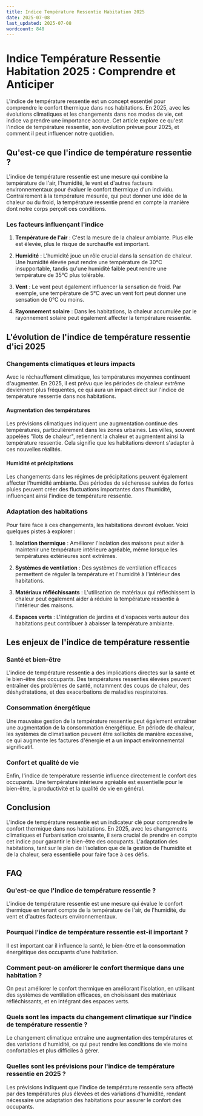 ```yaml
---
title: Indice Température Ressentie Habitation 2025
date: 2025-07-08
last_updated: 2025-07-08
wordcount: 848
---
```


# Indice Température Ressentie Habitation 2025 : Comprendre et Anticiper

L'indice de température ressentie est un concept essentiel pour comprendre le confort thermique dans nos habitations. En 2025, avec les évolutions climatiques et les changements dans nos modes de vie, cet indice va prendre une importance accrue. Cet article explore ce qu'est l'indice de température ressentie, son évolution prévue pour 2025, et comment il peut influencer notre quotidien.

## Qu'est-ce que l'indice de température ressentie ?

L'indice de température ressentie est une mesure qui combine la température de l'air, l'humidité, le vent et d'autres facteurs environnementaux pour évaluer le confort thermique d'un individu. Contrairement à la température mesurée, qui peut donner une idée de la chaleur ou du froid, la température ressentie prend en compte la manière dont notre corps perçoit ces conditions.

### Les facteurs influençant l'indice

1. **Température de l'air** : C'est la mesure de la chaleur ambiante. Plus elle est élevée, plus le risque de surchauffe est important.
   
2. **Humidité** : L'humidité joue un rôle crucial dans la sensation de chaleur. Une humidité élevée peut rendre une température de 30°C insupportable, tandis qu'une humidité faible peut rendre une température de 35°C plus tolérable.

3. **Vent** : Le vent peut également influencer la sensation de froid. Par exemple, une température de 5°C avec un vent fort peut donner une sensation de 0°C ou moins.

4. **Rayonnement solaire** : Dans les habitations, la chaleur accumulée par le rayonnement solaire peut également affecter la température ressentie.

## L'évolution de l'indice de température ressentie d'ici 2025

### Changements climatiques et leurs impacts

Avec le réchauffement climatique, les températures moyennes continuent d'augmenter. En 2025, il est prévu que les périodes de chaleur extrême deviennent plus fréquentes, ce qui aura un impact direct sur l'indice de température ressentie dans nos habitations.

#### Augmentation des températures

Les prévisions climatiques indiquent une augmentation continue des températures, particulièrement dans les zones urbaines. Les villes, souvent appelées "îlots de chaleur", retiennent la chaleur et augmentent ainsi la température ressentie. Cela signifie que les habitations devront s'adapter à ces nouvelles réalités.

#### Humidité et précipitations

Les changements dans les régimes de précipitations peuvent également affecter l'humidité ambiante. Des périodes de sécheresse suivies de fortes pluies peuvent créer des fluctuations importantes dans l'humidité, influençant ainsi l'indice de température ressentie.

### Adaptation des habitations

Pour faire face à ces changements, les habitations devront évoluer. Voici quelques pistes à explorer :

1. **Isolation thermique** : Améliorer l'isolation des maisons peut aider à maintenir une température intérieure agréable, même lorsque les températures extérieures sont extrêmes.

2. **Systèmes de ventilation** : Des systèmes de ventilation efficaces permettent de réguler la température et l'humidité à l'intérieur des habitations.

3. **Matériaux réfléchissants** : L'utilisation de matériaux qui réfléchissent la chaleur peut également aider à réduire la température ressentie à l'intérieur des maisons.

4. **Espaces verts** : L'intégration de jardins et d'espaces verts autour des habitations peut contribuer à abaisser la température ambiante.

## Les enjeux de l'indice de température ressentie

### Santé et bien-être

L'indice de température ressentie a des implications directes sur la santé et le bien-être des occupants. Des températures ressenties élevées peuvent entraîner des problèmes de santé, notamment des coups de chaleur, des déshydratations, et des exacerbations de maladies respiratoires.

### Consommation énergétique

Une mauvaise gestion de la température ressentie peut également entraîner une augmentation de la consommation énergétique. En période de chaleur, les systèmes de climatisation peuvent être sollicités de manière excessive, ce qui augmente les factures d'énergie et a un impact environnemental significatif.

### Confort et qualité de vie

Enfin, l'indice de température ressentie influence directement le confort des occupants. Une température intérieure agréable est essentielle pour le bien-être, la productivité et la qualité de vie en général.

## Conclusion

L'indice de température ressentie est un indicateur clé pour comprendre le confort thermique dans nos habitations. En 2025, avec les changements climatiques et l'urbanisation croissante, il sera crucial de prendre en compte cet indice pour garantir le bien-être des occupants. L'adaptation des habitations, tant sur le plan de l'isolation que de la gestion de l'humidité et de la chaleur, sera essentielle pour faire face à ces défis.

## FAQ

### Qu'est-ce que l'indice de température ressentie ?

L'indice de température ressentie est une mesure qui évalue le confort thermique en tenant compte de la température de l'air, de l'humidité, du vent et d'autres facteurs environnementaux.

### Pourquoi l'indice de température ressentie est-il important ?

Il est important car il influence la santé, le bien-être et la consommation énergétique des occupants d'une habitation.

### Comment peut-on améliorer le confort thermique dans une habitation ?

On peut améliorer le confort thermique en améliorant l'isolation, en utilisant des systèmes de ventilation efficaces, en choisissant des matériaux réfléchissants, et en intégrant des espaces verts.

### Quels sont les impacts du changement climatique sur l'indice de température ressentie ?

Le changement climatique entraîne une augmentation des températures et des variations d'humidité, ce qui peut rendre les conditions de vie moins confortables et plus difficiles à gérer.

### Quelles sont les prévisions pour l'indice de température ressentie en 2025 ?

Les prévisions indiquent que l'indice de température ressentie sera affecté par des températures plus élevées et des variations d'humidité, rendant nécessaire une adaptation des habitations pour assurer le confort des occupants.
